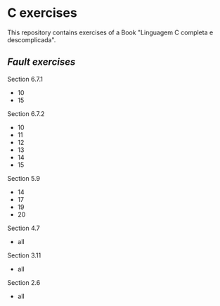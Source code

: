 # **C exercises**

This repository contains exercises of a Book "Linguagem C completa e descomplicada".

## ***Fault exercises***

Section 6.7.1
-  10
-  15

Section 6.7.2
- 10
- 11
- 12
- 13
- 14
- 15

Section 5.9
- 14
- 17
- 19
- 20

Section 4.7
- all

Section 3.11
- all

Section 2.6
- all
